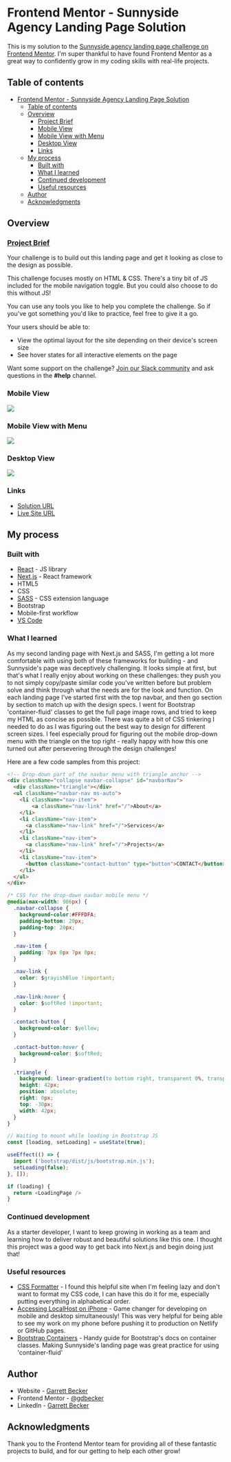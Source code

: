 # Frontend Mentor - Sunnyside Agency Landing Page Solution

This is my solution to the [Sunnyside agency landing page challenge on Frontend Mentor](https://www.frontendmentor.io/challenges/sunnyside-agency-landing-page-7yVs3B6ef). I'm super thankful to have found Frontend Mentor as a great way to confidently grow in my coding skills with real-life projects. 

## Table of contents

- [Frontend Mentor - Sunnyside Agency Landing Page Solution](#frontend-mentor---sunnyside-agency-landing-page-solution)
  - [Table of contents](#table-of-contents)
  - [Overview](#overview)
    - [Project Brief](#project-brief)
    - [Mobile View](#mobile-view)
    - [Mobile View with Menu](#mobile-view-with-menu)
    - [Desktop View](#desktop-view)
    - [Links](#links)
  - [My process](#my-process)
    - [Built with](#built-with)
    - [What I learned](#what-i-learned)
    - [Continued development](#continued-development)
    - [Useful resources](#useful-resources)
  - [Author](#author)
  - [Acknowledgments](#acknowledgments)

## Overview

### [Project Brief](./project%20brief/)

Your challenge is to build out this landing page and get it looking as close to the design as possible.

This challenge focuses mostly on HTML & CSS. There's a tiny bit of JS included for the mobile navigation toggle. But you could also choose to do this without JS!

You can use any tools you like to help you complete the challenge. So if you've got something you'd like to practice, feel free to give it a go.

Your users should be able to:

- View the optimal layout for the site depending on their device's screen size
- See hover states for all interactive elements on the page

Want some support on the challenge? [Join our Slack community](https://www.frontendmentor.io/slack) and ask questions in the **#help** channel.

### Mobile View

![](./sunnyside-mobile.jpg)

### Mobile View with Menu

![](./sunnyside-mobile-menu.jpg)

### Desktop View

![](./sunnyside-desktop.jpg)

### Links

- [Solution URL](https://www.frontendmentor.io/solutions/sunnyside-landing-page-with-next-sass-EZ3xT9DAIG)
- [Live Site URL](https://sunnyside-gdbecker.netlify.app)

## My process

### Built with

- [React](https://reactjs.org/) - JS library
- [Next.js](https://nextjs.org) - React framework
- HTML5
- CSS
- [SASS](https://sass-lang.com) - CSS extension language
- Bootstrap
- Mobile-first workflow
- [VS Code](https://code.visualstudio.com)

### What I learned

As my second landing page with Next.js and SASS, I'm getting a lot more comfortable with using both of these frameworks for building - and Sunnyside's page was deceptively challenging. It looks simple at first, but that's what I really enjoy about working on these challenges: they push you to not simply copy/paste similar code you've written before but problem solve and think through what the needs are for the look and function. On each landing page I've started first with the top navbar, and then go section by section to match up with the design specs. I went for Bootstrap 'container-fluid' classes to get the full page image rows, and tried to keep my HTML as concise as possible. There was quite a bit of CSS tinkering I needed to do as I was figuring out the best way to design for different screen sizes. I feel especially proud for figuring out the mobile drop-down menu with the triangle on the top right - really happy with how this one turned out after persevering through the design challenges!

Here are a few code samples from this project:

```html
<!-- Drop-down part of the navbar menu with triangle anchor -->
<div className="collapse navbar-collapse" id="navbarNav">
  <div className="triangle"></div>
  <ul className="navbar-nav ms-auto">
    <li className="nav-item">
        <a className="nav-link" href="/">About</a>
    </li>
    <li className="nav-item">
      <a className="nav-link" href="/">Services</a>
    </li>
    <li className="nav-item">
      <a className="nav-link" href="/">Projects</a>
    </li>
    <li className="nav-item">
      <button className="contact-button" type="button">CONTACT</button>
    </li>
  </ul>
</div>
```

```css
/* CSS for the drop-down navbar mobile menu */
@media(max-width: 986px) { 
  .navbar-collapse {
    background-color:#FFFDFA;
    padding-bottom: 20px;
    padding-top: 20px;
  }

  .nav-item {
    padding: 7px 0px 7px 0px;
  }

  .nav-link {
    color: $grayishBlue !important;
  }

  .nav-link:hover {
    color: $softRed !important;
  }

  .contact-button {
    background-color: $yellow;
  }

  .contact-button:hover {
    background-color: $softRed;
  }

  .triangle {
    background: linear-gradient(to bottom right, transparent 0%, transparent 50%, $white 50%, $white 100%);
    height: 42px;
    position: absolute;
    right: 0px;
    top: -30px;
    width: 42px;
  }
}
```

```js
// Waiting to mount while loading in Bootstrap JS
const [loading, setLoading] = useState(true);

useEffect(() => {
  import ('bootstrap/dist/js/bootstrap.min.js');
  setLoading(false);
}, []);

if (loading) {
  return <LoadingPage />
}
```

### Continued development

As a starter developer, I want to keep growing in working as a team and learning how to deliver robust and beautiful solutions like this one. I thought this project was a good way to get back into Next.js and begin doing just that!

### Useful resources

- [CSS Formatter](http://www.lonniebest.com/FormatCSS/) - I found this helpful site when I'm feeling lazy and don't want to format my CSS code, I can have this do it for me, especially putting everything in alphabetical order.
- [Accessing LocalHost on iPhone](https://stackoverflow.com/questions/3132105/how-do-you-access-a-website-running-on-localhost-from-iphone-browser) - Game changer for developing on mobile and desktop simultaneously! This was very helpful for being able to see my work on my phone before pushing it to production on Netlify or GitHub pages.
- [Bootstrap Containers](https://getbootstrap.com/docs/5.0/layout/containers/) - Handy guide for Bootstrap's docs on container classes. Making Sunnyside's landing page was great practice for using 'container-fluid'

## Author

- Website - [Garrett Becker]()
- Frontend Mentor - [@gdbecker](https://www.frontendmentor.io/profile/gdbecker)
- LinkedIn - [Garrett Becker](https://www.linkedin.com/in/garrett-becker-923b4a106/)

## Acknowledgments

Thank you to the Frontend Mentor team for providing all of these fantastic projects to build, and for our getting to help each other grow!